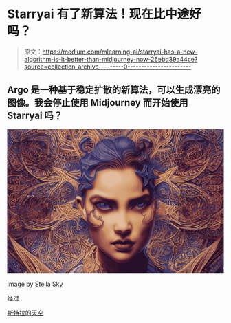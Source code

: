 # Starryai 有了新算法！现在比中途好吗？

> 原文：<https://medium.com/mlearning-ai/starryai-has-a-new-algorithm-is-it-better-than-midjourney-now-26ebd39a44ce?source=collection_archive---------0----------------------->

## Argo 是一种基于稳定扩散的新算法，可以生成漂亮的图像。我会停止使用 Midjourney 而开始使用 Starryai 吗？

![](img/7595406594ba3d46f00530fa04593b65.png)

Image by [Stella Sky](/@StellaSky)

经过

[斯特拉的天空](https://5starsdesigner.com/blog/author/Stella%20Sky)